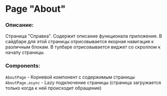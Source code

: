 # Page "About"

### Описание:

Страница "Справка". Содержит описание функционала приложения. В сайдбаре для этой страницы отрисовывается якорная навигация к различным блокам. В тулбаре отрисовывается виджет со скроллом к началу страницы.

### Components:

`AboutPage` - Корневой компонент с содержимым страницы
`AboutPage.async` - Lazy подключение страницы (страница загружается только когда к ней происходит обращение)
